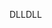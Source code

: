 <span data-ttu-id="39768-101">DLL</span><span class="sxs-lookup"><span data-stu-id="39768-101">DLL</span></span>